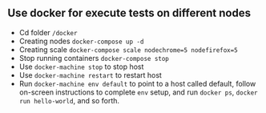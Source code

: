 Use docker for execute tests on different nodes
---
* Cd folder `/docker`
* Creating nodes `docker-compose up -d`
* Creating scale `docker-compose scale nodechrome=5 nodefirefox=5`
* Stop running containers `docker-compose stop`
* Use `docker-machine stop` to stop host
* Use `docker-machine restart` to restart host
* Run `docker-machine env default` to point to a host called default, 
follow on-screen instructions to complete `env` setup, and run `docker ps`, `docker run hello-world`, and so forth.